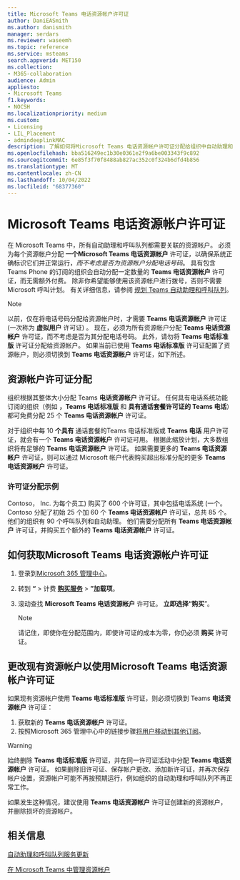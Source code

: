 ```yaml
---
title: Microsoft Teams 电话资源帐户许可证
author: DaniEASmith
ms.author: danismith
manager: serdars
ms.reviewer: waseemh
ms.topic: reference
ms.service: msteams
search.appverid: MET150
ms.collection:
- M365-collaboration
audience: Admin
appliesto:
- Microsoft Teams
f1.keywords:
- NOCSH
ms.localizationpriority: medium
ms.custom:
- Licensing
- LIL_Placement
- admindeeplinkMAC
description: 了解如何将Microsoft Teams 电话资源帐户许可证分配给组织中自动助理和呼叫队列的资源帐户。
ms.openlocfilehash: bba516249ec1b30e0361e2f9a6be003343f9c892
ms.sourcegitcommit: 6e85f3f70f8488ab827ac352c0f324b6dfd4b856
ms.translationtype: MT
ms.contentlocale: zh-CN
ms.lasthandoff: 10/04/2022
ms.locfileid: "68377360"
---
```

# <a name="microsoft-teams-phone-resource-account-licenses"></a>Microsoft Teams 电话资源帐户许可证

在 Microsoft Teams 中，所有自动助理和呼叫队列都需要关联的资源帐户。 必须为每个资源帐户分配 **一个Microsoft Teams 电话资源帐户** 许可证，以确保系统正确标识它们并正常运行，*而不考虑是否为资源帐户分配电话号码*。 具有包含 Teams Phone 的订阅的组织会自动分配一定数量的 **Teams 电话资源帐户** 许可证，而无需额外付费。  除非你希望能够使用该资源帐户进行拨号，否则不需要 Microsoft 呼叫计划。 有关详细信息，请参阅 [规划 Teams 自动助理和呼叫队列](../plan-auto-attendant-call-queue.md#prerequisites)。

> [!NOTE]
> 以前，仅在将电话号码分配给资源帐户时，才需要 **Teams 电话资源帐户** 许可证 (一次称为 **虚拟用户** 许可证) 。 现在，必须为所有资源帐户分配 **Teams 电话资源帐户** 许可证，而不考虑是否为其分配电话号码。 此外，请勿将 **Teams 电话标准版** 许可证分配给资源帐户。 如果当前已使用 **Teams 电话标准版** 许可证配置了资源帐户，则必须切换到 **Teams 电话资源帐户** 许可证，如下所述。
 

## <a name="resource-account-license-allocation"></a>资源帐户许可证分配

组织根据其整体大小分配 Teams **电话资源帐户** 许可证。 任何具有电话系统功能订阅的组织（例如 **，Teams 电话标准版** 和 **具有通话套餐许可证的 Teams 电话**）都可免费分配 25 个 **Teams 电话资源帐户** 许可证。 

对于组织中每 10 **个具有** 通话套餐的Teams 电话标准版或 **Teams 电话** 用户许可证，就会有一个 **Teams 电话资源帐户** 许可证可用。  根据此缩放计划，大多数组织将有足够的 **Teams 电话资源帐户** 许可证。 如果需要更多的 **Teams 电话资源帐户** 许可证，则可以通过 Microsoft 帐户代表购买超出标准分配的更多 **Teams 电话资源帐户** 许可证。

### <a name="license-allocation-example"></a>许可证分配示例

Contoso， Inc. 为每个员工) 购买了 600 个许可证，其中包括电话系统 (一个。 Contoso 分配了初始 25 个加 60 个 **Teams 电话资源帐户** 许可证，总共 85 个。 他们的组织有 90 个呼叫队列和自动助理。 他们需要分配所有 **Teams 电话资源帐户** 许可证，并购买五个额外的 **Teams 电话资源帐户** 许可证。 

## <a name="how-to-obtain-microsoft-teams-phone-resource-account-licenses"></a>如何获取Microsoft Teams 电话资源帐户许可证

1. 登录到[Microsoft 365 管理中心](https://go.microsoft.com/fwlink/p/?linkid=2024339)。
2. 转到 **“** > 计费 [**购买服务**](https://go.microsoft.com/fwlink/p/?linkid=868433) > **”加载项**。
3. 滚动查找 **Microsoft Teams 电话资源帐户** 许可证。 **立即选择“购买**”。

   > [!NOTE]
   > 请记住，即使你在分配范围内，即使许可证的成本为零，你仍必须 **购买** 许可证。

## <a name="change-an-existing-resource-account-to-use-a-microsoft-teams-phone-resource-account-license"></a>更改现有资源帐户以使用Microsoft Teams 电话资源帐户许可证

如果现有资源帐户使用 **Teams 电话标准版** 许可证，则必须切换到 Teams **电话资源帐户** 许可证：

1. 获取新的 **Teams 电话资源帐户** 许可证。
2. 按照Microsoft 365 管理中心中的链接步骤[将用户移动到其他订阅](/microsoft-365/admin/manage/assign-licenses-to-users#move-users-to-a-different-subscription)。

> [!WARNING]
> 始终删除 **Teams 电话标准版** 许可证，并在同一许可证活动中分配 **Teams 电话资源帐户** 许可证。 如果删除旧许可证、保存帐户更改、添加新许可证，并再次保存帐户设置，资源帐户可能不再按预期运行，例如组织的自动助理和呼叫队列不再正常工作。
>
> 如果发生这种情况，建议使用 **Teams 电话资源帐户** 许可证创建新的资源帐户，并删除损坏的资源帐户。

## <a name="related-information"></a>相关信息

[自动助理和呼叫队列服务更新](https://techcommunity.microsoft.com/t5/Microsoft-Teams-Blog/Auto-Attendant-and-Call-Queues-Service-Update/ba-p/564521)

[在 Microsoft Teams 中管理资源帐户](../manage-resource-accounts.md)
